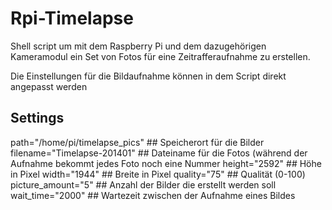 Rpi-Timelapse
=============

Shell script um mit dem Raspberry Pi und dem dazugehörigen Kameramodul ein Set von Fotos für eine Zeitrafferaufnahme zu erstellen.

Die Einstellungen für die Bildaufnahme können in dem Script direkt angepasst werden

## Settings

path="/home/pi/timelapse_pics" ## Speicherort für die Bilder
filename="Timelapse-201401"    ## Dateiname für die Fotos (während der Aufnahme bekommt jedes Foto noch eine Nummer
height="2592"                  ## Höhe in Pixel
width="1944"                   ## Breite in Pixel
quality="75"                   ## Qualität (0-100)
picture_amount="5"             ## Anzahl der Bilder die erstellt werden soll
wait_time="2000"               ## Wartezeit zwischen der Aufnahme eines Bildes
